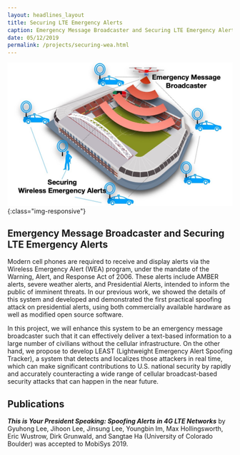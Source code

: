 ```yaml
---
layout: headlines_layout
title: Securing LTE Emergency Alerts
caption: Emergency Message Broadcaster and Securing LTE Emergency Alert
date: 05/12/2019
permalink: /projects/securing-wea.html
---
```


![image-title-here](/assets/img/project/securing-wea/pic2_securing_wea.jpg){:class="img-responsive"}


## Emergency Message Broadcaster and Securing LTE Emergency Alerts

Modern cell phones are required to receive and display alerts via the Wireless Emergency Alert (WEA) program, under the
mandate of the Warning, Alert, and Response Act of 2006. These alerts include AMBER alerts, severe weather alerts, and
Presidential Alerts, intended to inform the public of imminent threats.
In our previous work, we showed the details of this system and developed and demonstrated the first practical spoofing attack on presidential alerts, using both commercially available hardware as well as modified open source software.

In this project, we will enhance this system to be an emergency message broadcaster such that it can effectively deliver
a text-based information to a large number of civilians without the cellular infrastructure. 
On the other hand, we propose to develop LEAST (Lightweight Emergency Alert Spoofing Tracker), a system that detects and localizes those attackers in real time, which can make significant contributions to U.S. national security by rapidly and accurately counteracting a wide range of cellular broadcast-based security attacks that can happen in the near future.


## Publications

***This is Your President Speaking: Spoofing Alerts in 4G LTE Networks***
by Gyuhong Lee, Jihoon Lee, Jinsung Lee, Youngbin Im, Max Hollingsworth, Eric Wustrow, Dirk Grunwald, and Sangtae Ha (University of Colorado Boulder) was accepted to MobiSys 2019.


